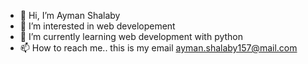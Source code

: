 - 👋 Hi, I’m Ayman Shalaby
- 👀 I’m interested in web developement
- 🌱 I’m currently learning web development with python
- 📫 How to reach me.. this is my email ayman.shalaby157@mail.com

<!---
Ayman157s/Ayman157s is a ✨ special ✨ repository because its `README.md` (this file) appears on your GitHub profile.
You can click the Preview link to take a look at your changes.
--->
